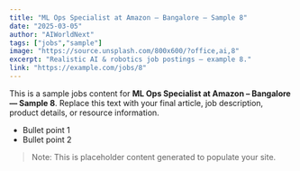 ```yaml
---
title: "ML Ops Specialist at Amazon – Bangalore — Sample 8"
date: "2025-03-05"
author: "AIWorldNext"
tags: ["jobs","sample"]
image: "https://source.unsplash.com/800x600/?office,ai,8"
excerpt: "Realistic AI & robotics job postings — example 8."
link: "https://example.com/jobs/8"
---
```


This is a sample jobs content for **ML Ops Specialist at Amazon – Bangalore — Sample 8**. Replace this text with your final article, job description, product details, or resource information.

- Bullet point 1
- Bullet point 2

> Note: This is placeholder content generated to populate your site.
